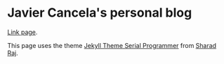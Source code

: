 # Javier Cancela's personal blog

[Link page](https://www.javiercancela.com).


This page uses the theme [Jekyll Theme Serial Programmer](https://github.com/sharadcodes/jekyll-theme-serial-programmer) from [Sharad Raj](https://sharadcodes.github.io/).
